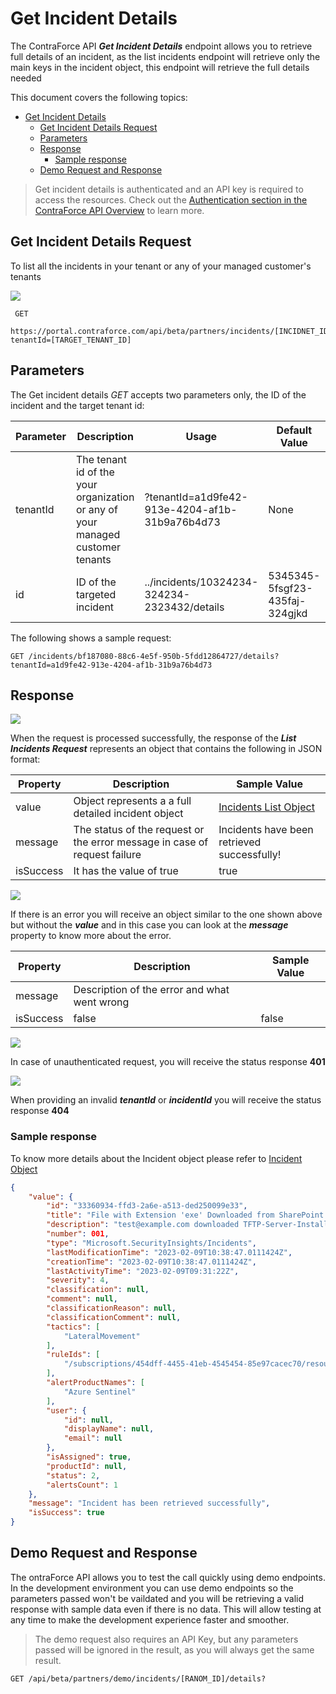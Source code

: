 # Get Incident Details 
The ContraForce API ***Get Incident Details*** endpoint allows you to retrieve full details of an incident, as the list incidents endpoint will retrieve only the main keys in the incident object, this endpoint will retrieve the full details needed

This document covers the following topics:
- [Get Incident Details](#get-incident-details)
  - [Get Incident Details Request](#get-incident-details-request)
  - [Parameters](#parameters)
  - [Response](#response)
    - [Sample response](#sample-response)
  - [Demo Request and Response](#demo-request-and-response)


> Get incident details is authenticated and an API key is required to access the resources. 
> Check out the [Authentication section in the ContraForce API Overview](https://github.com/ContraForce/contraforce-api/tree/main/Docs#authentication-for-the-contraforce-partner-api) to learn more.

## Get Incident Details Request
To list all the incidents in your tenant or any of your managed customer's tenants
 
![](https://img.shields.io/badge/HTTP-GET-green)

``` HTTP
 GET 
 https://portal.contraforce.com/api/beta/partners/incidents/[INCIDNET_ID]/details?tenantId=[TARGET_TENANT_ID]
```


## Parameters 
The Get incident details *GET* accepts two parameters only, the ID of the incident and the target tenant id: 

|Parameter | Description | Usage | Default Value | Format | Required|
|--|--|--|--|--|--|
| tenantId | The tenant id of the your organization or any of your managed customer tenants | ?tenantId=a1d9fe42-913e-4204-af1b-31b9a76b4d73 | None | GUID | Yes |
| id | ID of the targeted incident  | ../incidents/10324234-324234-2323432/details | 5345345-5fsgf23-435faj-324gjkd | a1d9fe42-913e-4204-af1b-31b9a76b4d73 | Yes |

The following shows a sample request:

``` HTTP
GET /incidents/bf187080-88c6-4e5f-950b-5fdd12864727/details?tenantId=a1d9fe42-913e-4204-af1b-31b9a76b4d73
```

## Response 

![](https://img.shields.io/badge/Response-200-green)

When the request is processed successfully, the response of the ***List Incidents Request*** represents an object that contains the following in JSON format:

| Property | Description | Sample Value |
|--|--|--|
| value | Object represents a a full detailed incident object | [Incidents List Object](https://github.com/ContraForce/contraforce-api/blob/main/Docs/incident-object.md) | 
| message | The status of the request or the error message in case of request failure | Incidents have been retrieved successfully! |
| isSuccess | It has the value of true | true |

![](https://img.shields.io/badge/Response-400-red)

If there is an error you will receive an object similar to the one shown above but without the ***value*** and in this case you can look at the ***message*** property to know more about the error.   

| Property | Description | Sample Value |
|--|--|--|
| message | Description of the error and what went wrong |  |
| isSuccess | false | false |

![](https://img.shields.io/badge/Response-401-red)

In case of unauthenticated request, you will receive the status response **401**

![](https://img.shields.io/badge/Response-404-red)

When providing an invalid ***tenantId*** or ***incidentId*** you will receive the status response **404**

### Sample response 

To know more details about the Incident object please refer to [Incident Object](https://github.com/ContraForce/contraforce-api/blob/main/Docs/incident-object.md)

``` JSON
{
    "value": {
        "id": "33360934-ffd3-2a6e-a513-ded250099e33",
        "title": "File with Extension 'exe' Downloaded from SharePoint - Office 365",
        "description": "test@example.com downloaded TFTP-Server-Installer (1).exe from https://test.com/sharepoint/demo-file.ext\r\n is recommended to use application control to prevent or block potentially malicious applications from running, limit file and directory permissions, use mitigation tools that detect and mitigate common features used in exploitation, and ensureusers   are able to spot phishing emails.\n\nFor more information on this particular technique, please visit the following MITRE article to learn more: https://attack.mitre.org/techniques/T1080/",
        "number": 001,
        "type": "Microsoft.SecurityInsights/Incidents",
        "lastModificationTime": "2023-02-09T10:38:47.0111424Z",
        "creationTime": "2023-02-09T10:38:47.0111424Z",
        "lastActivityTime": "2023-02-09T09:31:22Z",
        "severity": 4,
        "classification": null,
        "comment": null,
        "classificationReason": null,
        "classificationComment": null,
        "tactics": [
            "LateralMovement"
        ],
        "ruleIds": [
            "/subscriptions/454dff-4455-41eb-4545454-85e97cacec70/resourceGroups/contraforce-rg/providers/Microsoft.OperationalInsights/workspaces/cf-loganalytics-ws/providers/Microsoft.SecurityInsights/alertRules/666851279-5f95-4f5b-8ffb-7ec11cb158e4"
        ],
        "alertProductNames": [
            "Azure Sentinel"
        ],
        "user": {
            "id": null,
            "displayName": null,
            "email": null
        },
        "isAssigned": true,
        "productId": null,
        "status": 2,
        "alertsCount": 1
    },
    "message": "Incident has been retrieved successfully",
    "isSuccess": true
}
```

## Demo Request and Response 
The ontraForce API allows you to test the call quickly using demo endpoints. 
In the development environment you can use demo endpoints so the parameters passed won't be vaildated and you will be retrieving a valid response with sample data even if there is no data. This will allow testing at any time to make the development experience faster and smoother. 


> The demo request also requires an API Key, but any parameters passed will be ignored in the result, as you will always get the same result. 

``` HTTP
GET /api/beta/partners/demo/incidents/[RANOM_ID]/details?
```


